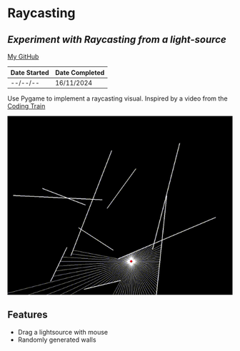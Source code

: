 # Raycasting
## _Experiment with Raycasting from a light-source_
[My GitHub](https://github.com/andrew-data-git)


| Date Started | Date Completed |
| ------ | ------ |
| --/--/-- | 16/11/2024 |

Use Pygame to implement a raycasting visual.
Inspired by a video from the [Coding Train](https://youtu.be/TOEi6T2mtHo?feature=shared)

![](https://github.com/andrew-data-git/raycasting/blob/main/demo.gif)

## Features

- Drag a lightsource with mouse
- Randomly generated walls 
